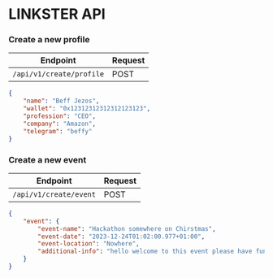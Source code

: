# LINKSTER API    
     
### Create a new profile 
| Endpoint                | Request | 
|-------------------------|---------|
| `/api/v1/create/profile`  | POST    | 
```json
{
    "name": "Beff Jezos",
    "wallet": "0x12312312312312123123",
    "profession": "CEO",
    "company": "Amazon",
    "telegram": "beffy"
}
```


### Create a new event 
| Endpoint                | Request | 
|-------------------------|---------|
| `/api/v1/create/event`  | POST    | 
```json
{
    "event": {
        "event-name": "Hackathon somewhere on Chirstmas",
        "event-date": "2023-12-24T01:02:00.977+01:00",
        "event-location": "Nowhere",
        "additional-info": "hello welcome to this event please have fun and everything bla bla bla bla bla"
    }
}
```

